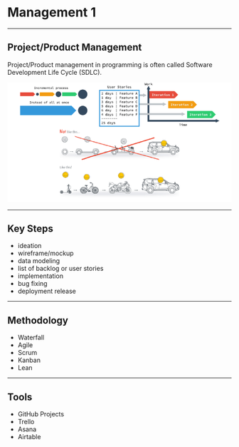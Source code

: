 # Management 1

---

## Project/Product Management

Project/Product management in programming is often called Software Development Life Cycle (SDLC).

![](./assets/sdlc.png)

---

## Key Steps

* ideation
* wireframe/mockup
* data modeling
* list of backlog or user stories
* implementation
* bug fixing
* deployment release

---

## Methodology

* Waterfall
* Agile
* Scrum
* Kanban
* Lean

---

## Tools

* GitHub Projects
* Trello
* Asana
* Airtable
